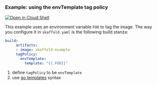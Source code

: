 ### Example: using the envTemplate tag policy

[![Open in Cloud Shell](https://gstatic.com/cloudssh/images/open-btn.svg)](https://ssh.cloud.google.com/cloudshell/editor?cloudshell_git_repo=https://github.com/GoogleContainerTools/skaffold&cloudshell_open_in_editor=README.md&cloudshell_workspace=examples/tagging-with-environment-variables)

This example uses an environment variable `FOO` to tag the image.
The way you configure it in `skaffold.yaml` is the following build stanza:

```yaml
build:
     artifacts:
     - image: skaffold-example
     tagPolicy:
       envTemplate:
         template: "{{.FOO}}"
```

1. define `tagPolicy` to be `envTemplate`
2. use [go templates](https://golang.org/pkg/text/template) syntax
